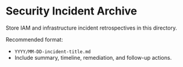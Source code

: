 # Security Incident Archive

Store IAM and infrastructure incident retrospectives in this directory.

Recommended format:
- `YYYY/MM-DD-incident-title.md`
- Include summary, timeline, remediation, and follow-up actions.
